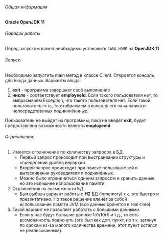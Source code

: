 ###### Общая информация

**Oracle OpenJDK 11**

###### Порядок работы
Перед запуском maven необходимо установить `JAVA_HOME` на **OpenJDK 11**

###### Запуск:
Необходимо запустить main метод в классе Client. Откроется консоль для ввода данных.
Варианты ввода:  
1) **exit** - программа завершает своё выполнение
2) **число** - соответствует **employeeId**. Если такого пользователя нет, то выбрасываем Exception, что такого пользователя нет.
Если такой пользователь есть, то отображаем в колсоль его начальника и непосредственных подчиннённных.

Пользователь не выйдет из программы, пока не введёт **exit**, будет предоставлена возможность ввеести **employeeId**.

###### Ограничения:
 1) Имеется ограничение по количеству запросов в БД.
    * Первый запрос происходит при выстраивании структуры и определении уровня иерархии
    * Второй запрос происходит при поиске пользователей и вытаскивании руководителя и подчинённых.
    * Можно было ограничиться однним запросом и хранить данные, но это излишнее использование
    памяти.
 2) Ограничения на возможности БД.
    * Был выбран вариант работы с **H2** БД (inmemory) т.к. это быстро и презентативно. Но такое решение влечёт за собой
    использование памяти JVM (все данные хранятся в real-time).
 3) Такой вариант не позволяет работать с большими данными.
    * Если у нас будут большие данные 1гб/10гб и т.д., то есть возможнность повиснуть (это был как
    доп. пункт, но т.к. затянул по срокам из-за малого количества времени, этот пункт остался не реализованным).